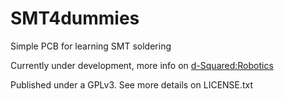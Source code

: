 SMT4dummies
===========

Simple PCB for learning SMT soldering


Currently under development, more info on [d-Squared:Robotics](http://www.dsquaredrobotics.com/wiki/index.php?title=SMT4dummies)

Published under a GPLv3. See more details on LICENSE.txt
